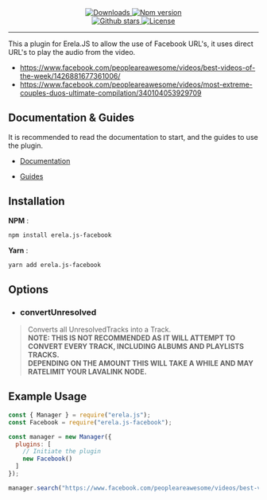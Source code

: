 <div align = "center">
<a href="https://github.com/Spiderjockey02/erela.js-facebook">
<img src="https://img.shields.io/npm/dw/erela.js-facebook?color=CC3534&logo=npm&style=for-the-badge" alt="Downloads">
</a>

<a href="https://github.com/Spiderjockey02/erela.js-facebook">
<img src="https://img.shields.io/npm/v/erela.js-facebook?color=red&label=Version&logo=npm&style=for-the-badge" alt="Npm version">
</a>
<br>

<a href="https://github.com/Spiderjockey02/erela.js-facebook">
<img src="https://img.shields.io/github/stars/Spiderjockey02/erela.js-facebook?color=333&logo=github&style=for-the-badge" alt="Github stars">
</a>

<a href="https://github.com/Spiderjockey02/erela.js-facebook/blob/master/LICENSE">
<img src="https://img.shields.io/github/license/Spiderjockey02/erela.js-facebook?color=6e5494&logo=github&style=for-the-badge" alt="License">
</a>
<hr>
</div>
This a plugin for Erela.JS to allow the use of Facebook URL's, it uses direct URL's to play the audio from the video.

- https://www.facebook.com/peopleareawesome/videos/best-videos-of-the-week/1426881677361006/
- https://www.facebook.com/peopleareawesome/videos/most-extreme-couples-duos-ultimate-compilation/340104053929709

## Documentation & Guides

It is recommended to read the documentation to start, and the guides to use the plugin.

- [Documentation](https://solaris.codes/projects/erelajs/docs/gettingstarted.html#getting-started 'Erela.js Documentation')

- [Guides](https://solaris.codes/projects/erelajs/guides/introduction.html 'Erela.js Guides')

## Installation

**NPM** :
```sh
npm install erela.js-facebook
```

**Yarn** :
```sh
yarn add erela.js-facebook
```

## Options

- ### convertUnresolved
> Converts all UnresolvedTracks into a Track. \
> **NOTE: THIS IS NOT RECOMMENDED AS IT WILL ATTEMPT TO CONVERT EVERY TRACK, INCLUDING ALBUMS AND PLAYLISTS TRACKS.** \
> **DEPENDING ON THE AMOUNT THIS WILL TAKE A WHILE AND MAY RATELIMIT YOUR LAVALINK NODE.**

## Example Usage

```javascript
const { Manager } = require("erela.js");
const Facebook = require("erela.js-facebook");

const manager = new Manager({
  plugins: [
    // Initiate the plugin
    new Facebook()
  ]
});

manager.search("https://www.facebook.com/peopleareawesome/videos/best-videos-of-the-week/1426881677361006");
```
